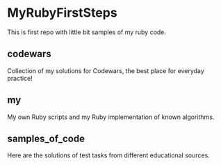 # MyRubyFirstSteps
This is first repo with little bit samples of my ruby code.

## codewars
Collection of my solutions for Codewars, the best place for everyday practice!

## my
My own Ruby scripts and my Ruby implementation of known algorithms.

## samples_of_code
Here are the solutions of test tasks from different educational sources.